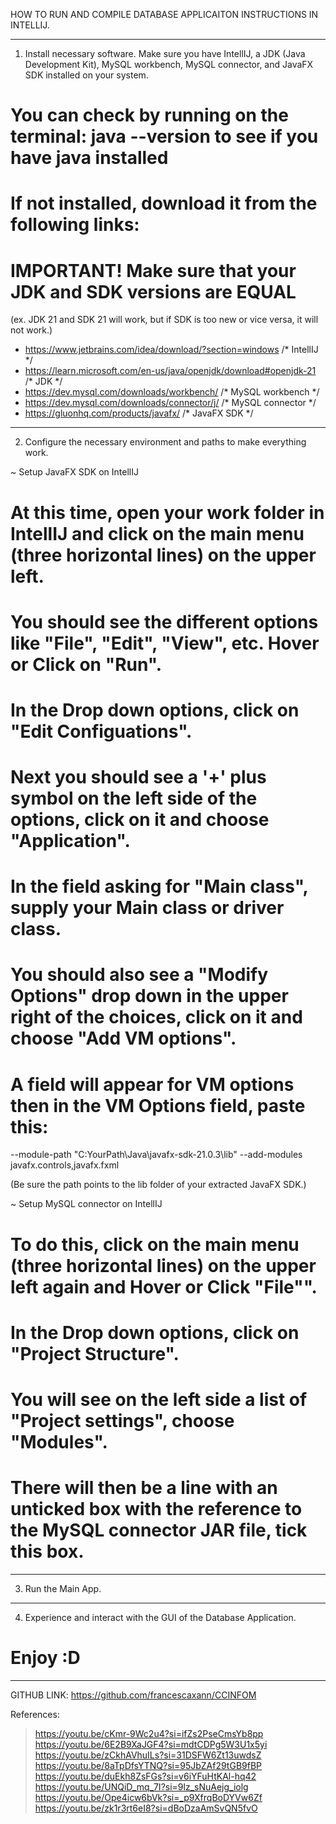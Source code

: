 HOW TO RUN AND COMPILE DATABASE APPLICAITON INSTRUCTIONS IN INTELLIJ.


--------------------------------------------------------------------------------------------------------------------------------------


1. Install necessary software. Make sure you have IntellIJ, a JDK (Java Development Kit), MySQL workbench,
MySQL connector, and JavaFX SDK installed on your system. 

# You can check by running on the terminal: java --version to see if you have java installed
# If not installed, download it from the following links:
# IMPORTANT! Make sure that your JDK and SDK versions are EQUAL 
(ex. JDK 21 and SDK 21 will work, but if SDK is too new or vice versa, it will not work.)

- https://www.jetbrains.com/idea/download/?section=windows   		/* IntellIJ */
- https://learn.microsoft.com/en-us/java/openjdk/download#openjdk-21    /* JDK */
- https://dev.mysql.com/downloads/workbench/    			/* MySQL workbench */ 
- https://dev.mysql.com/downloads/connector/j/    			/* MySQL connector */
- https://gluonhq.com/products/javafx/					/* JavaFX SDK */


--------------------------------------------------------------------------------------------------------------------------------------


2. Configure the necessary environment and paths to make everything work.

~ Setup JavaFX SDK on IntellIJ

# At this time, open your work folder in IntellIJ and click on the main menu (three horizontal lines) on the upper left.
# You should see the different options like "File", "Edit", "View", etc. Hover or Click on "Run".
# In the Drop down options, click on "Edit Configuations".
# Next you should see a '+' plus symbol on the left side of the options, click on it and choose "Application".
# In the field asking for "Main class", supply your Main class or driver class.
# You should also see a "Modify Options" drop down in the upper right of the choices, click on it and choose "Add VM options".
# A field will appear for VM options then in the VM Options field, paste this: 

--module-path "C:YourPath\Java\javafx-sdk-21.0.3\lib" --add-modules javafx.controls,javafx.fxml

(Be sure the path points to the lib folder of your extracted JavaFX SDK.)


~ Setup MySQL connector on IntellIJ

# To do this, click on the main menu (three horizontal lines) on the upper left again and Hover or Click "File"".
# In the Drop down options, click on "Project Structure".
# You will see on the left side a list of "Project settings", choose "Modules".
# There will then be a line with an unticked box with the reference to the MySQL connector JAR file, tick this box.


--------------------------------------------------------------------------------------------------------------------------------------


3. Run the Main App.


--------------------------------------------------------------------------------------------------------------------------------------


4. Experience and interact with the GUI of the Database Application.

# Enjoy :D

--------------------------------------------------------------------------------------------------------------------------------------


GITHUB LINK: https://github.com/francescaxann/CCINFOM

References:

> https://youtu.be/cKmr-9Wc2u4?si=ifZs2PseCmsYb8pp
> https://youtu.be/6E2B9XaJGF4?si=mdtCDPg5W3U1x5yi
> https://youtu.be/zCkhAVhuILs?si=31DSFW6Zt13uwdsZ
> https://youtu.be/8aTpDfsYTNQ?si=95JbZAf29tGB9fBP
> https://youtu.be/duEkh8ZsFGs?si=v6iYFuHtKAl-hq42
> https://youtu.be/UNQiD_mq_7I?si=9lz_sNuAejg_iolg
> https://youtu.be/Ope4icw6bVk?si=_p9XfrqBoDYVw6Zf
> https://youtu.be/zk1r3rt6eI8?si=dBoDzaAmSvQN5fvO
